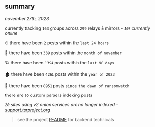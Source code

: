 
## summary
_november 27th, 2023_

currently tracking `163` groups across `299` relays & mirrors - _`102` currently online_

⏲ there have been `2` posts within the `last 24 hours`

🦈 there have been `339` posts within the `month of november`

🪐 there have been `1394` posts within the `last 90 days`

🏚 there have been `4261` posts within the `year of 2023`

🦕 there have been `8951` posts `since the dawn of ransomwatch`

there are `96` custom parsers indexing posts

_`20` sites using v2 onion services are no longer indexed - [support.torproject.org](https://support.torproject.org/onionservices/v2-deprecation/)_

> see the project [README](https://github.com/joshhighet/ransomwatch#ransomwatch--) for backend technicals
